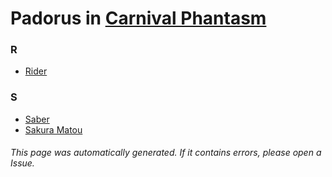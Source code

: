 # Padorus in [Carnival Phantasm](https://myanimelist.net/anime/10012/Carnival_Phantasm)

### R
* [Rider](https://github.com/shadow578/Project-Padoru/blob/master/table-of-contents/characters/Rider.md)

### S
* [Saber](https://github.com/shadow578/Project-Padoru/blob/master/table-of-contents/characters/Saber.md)
* [Sakura Matou](https://github.com/shadow578/Project-Padoru/blob/master/table-of-contents/characters/SakuraMatou.md)

###### This page was automatically generated. If it contains errors, please open a Issue.
